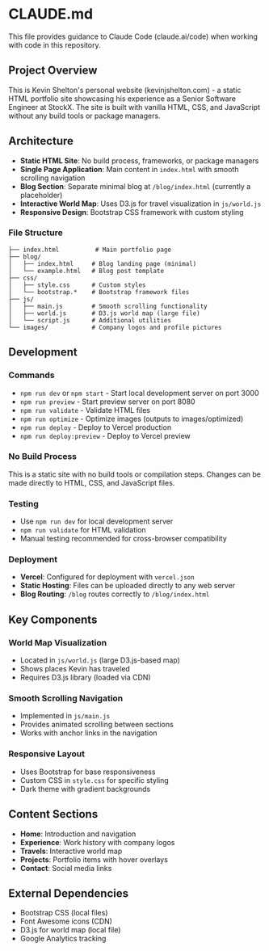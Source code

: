 # CLAUDE.md

This file provides guidance to Claude Code (claude.ai/code) when working with code in this repository.

## Project Overview

This is Kevin Shelton's personal website (kevinjshelton.com) - a static HTML portfolio site showcasing his experience as a Senior Software Engineer at StockX. The site is built with vanilla HTML, CSS, and JavaScript without any build tools or package managers.

## Architecture

- **Static HTML Site**: No build process, frameworks, or package managers
- **Single Page Application**: Main content in `index.html` with smooth scrolling navigation
- **Blog Section**: Separate minimal blog at `/blog/index.html` (currently a placeholder)
- **Interactive World Map**: Uses D3.js for travel visualization in `js/world.js`
- **Responsive Design**: Bootstrap CSS framework with custom styling

### File Structure
```
├── index.html          # Main portfolio page
├── blog/
│   ├── index.html     # Blog landing page (minimal)
│   └── example.html   # Blog post template
├── css/
│   ├── style.css      # Custom styles
│   └── bootstrap.*    # Bootstrap framework files
├── js/
│   ├── main.js        # Smooth scrolling functionality
│   ├── world.js       # D3.js world map (large file)
│   └── script.js      # Additional utilities
└── images/            # Company logos and profile pictures
```

## Development

### Commands
- `npm run dev` or `npm start` - Start local development server on port 3000
- `npm run preview` - Start preview server on port 8080
- `npm run validate` - Validate HTML files
- `npm run optimize` - Optimize images (outputs to images/optimized)
- `npm run deploy` - Deploy to Vercel production
- `npm run deploy:preview` - Deploy to Vercel preview

### No Build Process
This is a static site with no build tools or compilation steps. Changes can be made directly to HTML, CSS, and JavaScript files.

### Testing
- Use `npm run dev` for local development server
- `npm run validate` for HTML validation
- Manual testing recommended for cross-browser compatibility

### Deployment
- **Vercel**: Configured for deployment with `vercel.json`
- **Static Hosting**: Files can be uploaded directly to any web server
- **Blog Routing**: `/blog` routes correctly to `/blog/index.html`

## Key Components

### World Map Visualization
- Located in `js/world.js` (large D3.js-based map)
- Shows places Kevin has traveled
- Requires D3.js library (loaded via CDN)

### Smooth Scrolling Navigation
- Implemented in `js/main.js`
- Provides animated scrolling between sections
- Works with anchor links in the navigation

### Responsive Layout
- Uses Bootstrap for base responsiveness
- Custom CSS in `style.css` for specific styling
- Dark theme with gradient backgrounds

## Content Sections
- **Home**: Introduction and navigation
- **Experience**: Work history with company logos
- **Travels**: Interactive world map
- **Projects**: Portfolio items with hover overlays
- **Contact**: Social media links

## External Dependencies
- Bootstrap CSS (local files)
- Font Awesome icons (CDN)
- D3.js for world map (local file)
- Google Analytics tracking